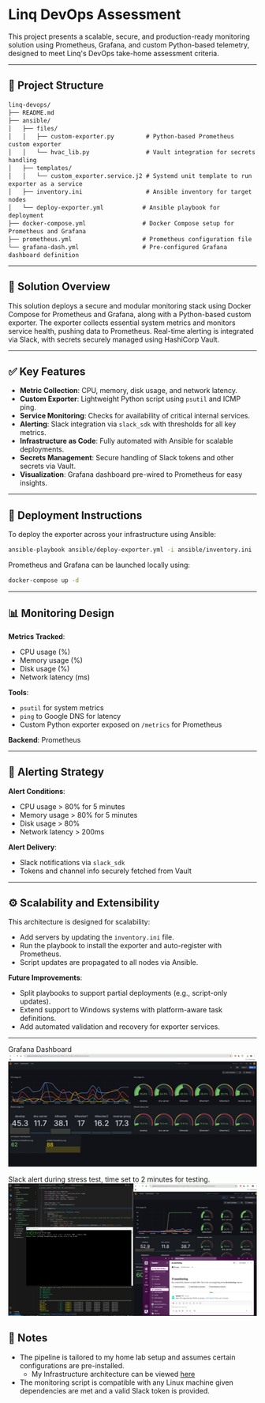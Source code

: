 
# Linq DevOps Assessment

This project presents a scalable, secure, and production-ready monitoring solution using Prometheus, Grafana, and custom Python-based telemetry, designed to meet Linq's DevOps take-home assessment criteria.

---

## 📁 Project Structure

```
linq-devops/
├── README.md
├── ansible/
│   ├── files/
│   │   ├── custom-exporter.py         # Python-based Prometheus custom exporter
│   │   └── hvac_lib.py                # Vault integration for secrets handling
│   ├── templates/
│   │   └── custom_exporter.service.j2 # Systemd unit template to run exporter as a service
│   ├── inventory.ini                  # Ansible inventory for target nodes
│   └── deploy-exporter.yml           # Ansible playbook for deployment
├── docker-compose.yml                # Docker Compose setup for Prometheus and Grafana
├── prometheus.yml                    # Prometheus configuration file
└── grafana-dash.yml                  # Pre-configured Grafana dashboard definition
```

---

## 🧩 Solution Overview

This solution deploys a secure and modular monitoring stack using Docker Compose for Prometheus and Grafana, along with a Python-based custom exporter. The exporter collects essential system metrics and monitors service health, pushing data to Prometheus. Real-time alerting is integrated via Slack, with secrets securely managed using HashiCorp Vault.

---

## ✅ Key Features

- **Metric Collection**: CPU, memory, disk usage, and network latency.
- **Custom Exporter**: Lightweight Python script using `psutil` and ICMP ping.
- **Service Monitoring**: Checks for availability of critical internal services.
- **Alerting**: Slack integration via `slack_sdk` with thresholds for all key metrics.
- **Infrastructure as Code**: Fully automated with Ansible for scalable deployments.
- **Secrets Management**: Secure handling of Slack tokens and other secrets via Vault.
- **Visualization**: Grafana dashboard pre-wired to Prometheus for easy insights.

---

## 🚀 Deployment Instructions

To deploy the exporter across your infrastructure using Ansible:

```bash
ansible-playbook ansible/deploy-exporter.yml -i ansible/inventory.ini
```

Prometheus and Grafana can be launched locally using:

```bash
docker-compose up -d
```

---

## 📊 Monitoring Design

**Metrics Tracked**:
- CPU usage (%)
- Memory usage (%)
- Disk usage (%)
- Network latency (ms)

**Tools**:
- `psutil` for system metrics
- `ping` to Google DNS for latency
- Custom Python exporter exposed on `/metrics` for Prometheus

**Backend**: Prometheus

---

## 🚨 Alerting Strategy

**Alert Conditions**:
- CPU usage > 80% for 5 minutes
- Memory usage > 80% for 5 minutes
- Disk usage > 80%
- Network latency > 200ms

**Alert Delivery**:
- Slack notifications via `slack_sdk`
- Tokens and channel info securely fetched from Vault

---

## ⚙️ Scalability and Extensibility

This architecture is designed for scalability:
- Add servers by updating the `inventory.ini` file.
- Run the playbook to install the exporter and auto-register with Prometheus.
- Script updates are propagated to all nodes via Ansible.

**Future Improvements**:
- Split playbooks to support partial deployments (e.g., script-only updates).
- Extend support to Windows systems with platform-aware task definitions.
- Add automated validation and recovery for exporter services.

---
Grafana Dashboard
![grafana-dashboard](/screenshots/grafana.PNG)


Slack alert during stress test, time set to 2 minutes for testing.
![alert](/screenshots/stress-test.PNG)


## 📌 Notes

- The pipeline is tailored to my home lab setup and assumes certain configurations are pre-installed.
    -  My Infrastructure architecture can be viewed [here](https://www.github.com/tamhid92/devops)
- The monitoring script is compatible with any Linux machine given dependencies are met and a valid Slack token is provided.
